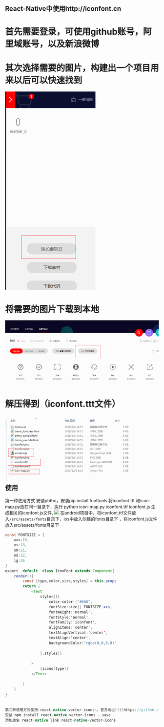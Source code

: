 React-Native中使用http://iconfont.cn
------------------------------------
# 首先需要登录，可使用github账号，阿里域账号，以及新浪微博
# 其次选择需要的图片，构建出一个项目用来以后可以快速找到
![](https://github.com/tailanx/IconSample/blob/master/image/icon1.png)
# 将需要的图片下载到本地
![](https://github.com/tailanx/IconSample/blob/master/image/icon2.png)
# 解压得到（iconfont.ttt文件）
![](https://github.com/tailanx/IconSample/blob/master/image/icon3.png)
使用
--------------------------------------
第一种使用方式
安装phtho，安装pip install fonttools
将iconfont.ttt 和icon-map.py放在同一目录下，执行 python icon-map.py iconfont.ttf iconfont.js 生成相关的iconfont.js文件,
![](https://github.com/tailanx/IconSample/blob/master/image/icon4.png)
在android项目中，将iconfont.ttf文件放入`/src/assets/fonts`目录下，ios中放入创建的fonts目录下 ，将iconfont.js文件放入src/assets/fonts目录下
```java
const FONTSIZE = {
    xxs:15,
    xs:18,
    sm:21,
    md:22,
    lg:36
}
export  default  class IconFont extends Component{
    render(){
        const {type,color,size,styles} = this.props
        return (
            <Text
                style={[{
                    color:color||"#666",
                    fontSize:size|| FONTSIZE.xxs,
                    fontWeight:'normal',
                    fontStyle:'normal',
                    fontFamily:'iconfont',
                    alignItems:'center',
                    textAlignVertical:'center',
                    textAlign:'center',
                    backgroundColor:"rgba(0,0,0,0)"

                },styles]}

            >
                {icons[type]}
            </Text>

        )
    }
}


第二种使用方式使用·react-native-vector-icons·，官方地址[!](https://github.com/oblador/react-native-vector-icons)
安装 npm install react-native-vector-icons --save
添加原生 react-native link react-native-vector-icons





